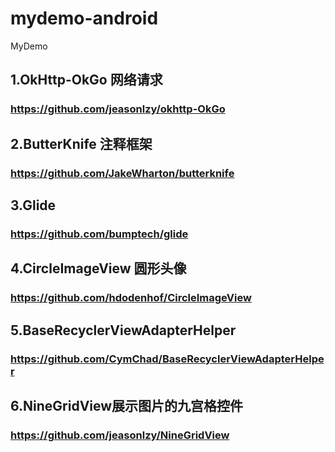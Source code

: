 # mydemo-android
MyDemo

## 1.OkHttp-OkGo 网络请求
### https://github.com/jeasonlzy/okhttp-OkGo

## 2.ButterKnife 注释框架
### https://github.com/JakeWharton/butterknife

## 3.Glide
### https://github.com/bumptech/glide

## 4.CircleImageView 圆形头像
### https://github.com/hdodenhof/CircleImageView

## 5.BaseRecyclerViewAdapterHelper
### https://github.com/CymChad/BaseRecyclerViewAdapterHelper

## 6.NineGridView展示图片的九宫格控件
### https://github.com/jeasonlzy/NineGridView


